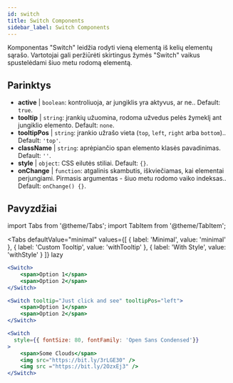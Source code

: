 ```yaml
---
id: switch
title: Switch Components
sidebar_label: Switch Components
---
```


Komponentas "Switch" leidžia rodyti vieną elementą iš kelių elementų sąrašo. Vartotojai gali peržiūrėti skirtingus žymės "Switch" vaikus spustelėdami šiuo metu rodomą elementą.

## Parinktys

* __active__ | `boolean`: kontroliuoja, ar jungiklis yra aktyvus, ar ne.. Default: `true`.
* __tooltip__ | `string`: įrankių užuomina, rodoma užvedus pelės žymeklį ant jungiklio elemento. Default: `none`.
* __tooltipPos__ | `string`: įrankio užrašo vieta (`top`, `left`, `right` arba `bottom`).. Default: `'top'`.
* __className__ | `string`: aprėpiančio span elemento klasės pavadinimas. Default: `''`.
* __style__ | `object`: CSS eilutės stiliai. Default: `{}`.
* __onChange__ | `function`: atgalinis skambutis, iškviečiamas, kai elementai perjungiami. Pirmasis argumentas - šiuo metu rodomo vaiko indeksas.. Default: `onChange() {}`.


## Pavyzdžiai

import Tabs from '@theme/Tabs';
import TabItem from '@theme/TabItem';

<Tabs
    defaultValue="minimal"
    values={[
        { label: 'Minimal', value: 'minimal' },
        { label: 'Custom Tooltip', value: 'withTooltip' },
        { label: 'With Style', value: 'withStyle' }
    ]}
    lazy
>

<TabItem value="minimal">

```jsx live
<Switch>
    <span>Option 1</span>
    <span>Option 2</span>
</Switch>
```

</TabItem>

<TabItem value="withTooltip">

```jsx live
<Switch tooltip="Just click and see" tooltipPos="left">
    <span>Option 1</span>
    <span>Option 2</span>
</Switch>
```

</TabItem>

<TabItem value="withStyle">

```jsx live
<Switch  
  style={{ fontSize: 80, fontFamily: 'Open Sans Condensed'}} 
>
    <span>Some Clouds</span>
    <img src="https://bit.ly/3rLGE30" />
    <img src ="https://bit.ly/2OzxEj3" />
</Switch>
```

</TabItem>

</Tabs>
